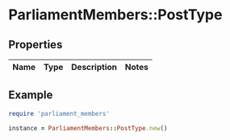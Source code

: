 # ParliamentMembers::PostType

## Properties

| Name | Type | Description | Notes |
| ---- | ---- | ----------- | ----- |

## Example

```ruby
require 'parliament_members'

instance = ParliamentMembers::PostType.new()
```


